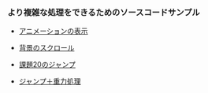 ### より複雑な処理をできるためのソースコードサンプル

- [アニメーションの表示](./anime_sprite.rb)


- [背景のスクロール](./background.rb)


- [課題20のジャンプ](./easy_jump.rb)


- [ジャンプ＋重力処理](./jump.rb)

